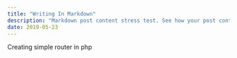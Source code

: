 ```yaml
---
title: "Writing In Markdown"
description: "Markdown post content stress test. See how your post content is being styled with Tailwind CSS."
date: 2019-05-23
---
```

Creating simple router in php
